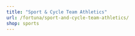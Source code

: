 ```yaml
---
title: "Sport & Cycle Team Athletics"
url: /fortuna/sport-and-cycle-team-athletics/
shop: sports
---
```

